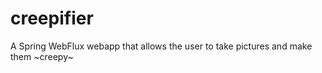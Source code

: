 # creepifier
A Spring WebFlux webapp that allows the user to take pictures and make them \~creepy\~
